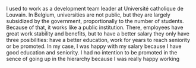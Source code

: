 I used to work as a development team leader at Université catholique de Louvain.
In Belgium, universities are not public, but they are largely subsidized by the
government, proportionally to the number of students. Because of that, it works
like a public institution. There, employees have great work stability and
benefits, but to have a better salary they only have three posibilities: have a
better education, work for years to reach seniority or be promoted. In my case,
I was happy with my salary because I have good education and seniority. I had no
intention to be promoted in the sence of going up in the hierarchy because I was
really happy working
